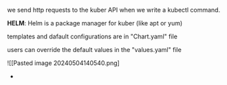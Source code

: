 we send http requests to the kuber API when we write a kubectl command.

**HELM**:
Helm is a package manager for kuber (like apt or yum)

templates and dafault configurations are in "Chart.yaml" file

users can override the default values in the "values.yaml" file

![[Pasted image 20240504140540.png]

- 